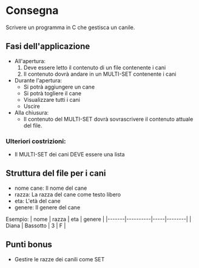 # Consegna
Scrivere un programma in C che gestisca un canile.

## Fasi dell'applicazione
- All'apertura:
  1. Deve essere letto il contenuto di un file
    contenente i cani
  2. Il contenuto dovrà andare in un MULTI-SET contenente i cani
- Durante l'apertura:
  - Si potrà aggiungere un cane
  - Si potrà togliere il cane
  - Visualizzare tutti i cani
  - Uscire
- Alla chiusura:
  - Il contenuto del MULTI-SET dovrà sovrascrivere il contenuto
    attuale del file.

### Ulteriori costrizioni:
- Il MULTI-SET dei cani DEVE essere una lista

## Struttura del file per i cani
- nome cane: Il nome del cane
- razza: La razza del cane come testo libero
- eta: L'età del cane
- genere: Il genere del cane

Esempio:
| nome  | razza    | eta | genere |
|-------|----------|-----|--------|
| Diana | Bassotto | 3   | F      |

## Punti bonus
- Gestire le razze dei canili come SET